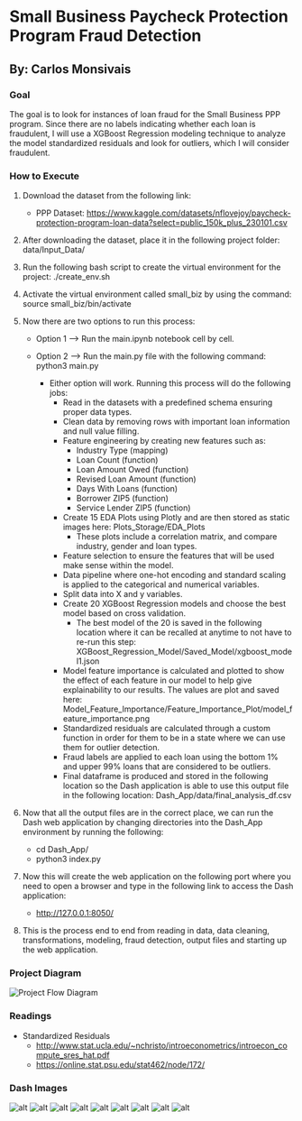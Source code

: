 # Small Business Paycheck Protection Program Fraud Detection
## By: Carlos Monsivais

### Goal
The goal is to look for instances of loan fraud for the Small Business PPP  program. Since there are no labels indicating
whether each loan is fraudulent, I will use a XGBoost Regression modeling technique to analyze the model standardized 
residuals and look for outliers, which I will consider fraudulent.

### How to Execute
1. Download the dataset from the following link:
    * PPP Dataset: https://www.kaggle.com/datasets/nflovejoy/paycheck-protection-program-loan-data?select=public_150k_plus_230101.csv

2. After downloading the dataset, place it in the following project folder: data/Input_Data/

3. Run the following bash script to create the virtual environment for the project: ./create_env.sh

4. Activate the virtual environment called small_biz by using the command: source small_biz/bin/activate

5. Now there are two options to run this process:
    * Option 1 --> Run the main.ipynb notebook cell by cell.
    * Option 2 --> Run the main.py file with the following command: python3 main.py
      
        * Either option will work. Running this process will do the following jobs:
            - Read in the datasets with a predefined schema ensuring proper data types.
            - Clean data by removing rows with important loan information and null value filling.
            - Feature engineering by creating new features such as: 
                - Industry Type (mapping)
                - Loan Count (function) 
                - Loan Amount Owed (function)
                - Revised Loan Amount (function) 
                - Days With Loans (function)
                - Borrower ZIP5 (function)
                - Service Lender ZIP5 (function)
            - Create 15 EDA Plots using Plotly and are then stored as static images here: Plots_Storage/EDA_Plots
                - These plots include a correlation matrix, and compare industry, gender and loan types.
            - Feature selection to ensure the features that will be used make sense within the model.
            - Data pipeline where one-hot encoding and standard scaling is applied to the categorical and numerical variables.
            - Split data into X and y variables.
            - Create 20 XGBoost Regression models and choose the best model based on cross validation.
                - The best model of the 20 is saved in the following location where it can be recalled at anytime to not have to re-run this step: XGBoost_Regression_Model/Saved_Model/xgboost_model1.json
            - Model feature importance is calculated and plotted to show the effect of each feature in our model to help give explainability to our results. The values are plot and saved here: Model_Feature_Importance/Feature_Importance_Plot/model_feature_importance.png
            - Standardized residuals are calculated through a custom function in order for them to be in a state where we can use them for outlier detection.
            - Fraud labels are applied to each loan using the bottom 1% and upper 99% loans that are considered to be outliers.
            - Final dataframe is produced and stored in the following location so the Dash application is able to use this output file in the following location: Dash_App/data/final_analysis_df.csv

6. Now that all the output files are in the correct place, we can run the Dash web application by changing directories into the Dash_App environment by running the following:
    * cd Dash_App/
    * python3 index.py

7. Now this will create the web application on the following port where you need to open a browser and type in the following link to access the Dash application:
    * http://127.0.0.1:8050/

8. This is the process end to end from reading in data, data cleaning, transformations, modeling, fraud detection, output files and starting up the web application.

### Project Diagram
![Project Flow Diagram](Project_Diagram_Flow/PPP_Fraud_Detection.drawio.png)

### Readings
* Standardized Residuals
    * http://www.stat.ucla.edu/~nchristo/introeconometrics/introecon_compute_sres_hat.pdf
    * https://online.stat.psu.edu/stat462/node/172/

### Dash Images
![alt](Dash_Images/dash_1.png)
![alt](Dash_Images/dash_2.png)
![alt](Dash_Images/dash_3.png)
![alt](Dash_Images/dash_4.png)
![alt](Dash_Images/dash_5.png)
![alt](Dash_Images/dash_6.png)
![alt](Dash_Images/dash_7.png)
![alt](Dash_Images/dash_8.png)
![alt](Dash_Images/dash_9.png)
